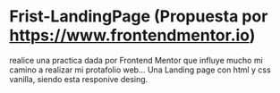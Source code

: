 # Frist-LandingPage (Propuesta por https://www.frontendmentor.io)
realice una practica dada por Frontend Mentor que influye mucho mi camino a realizar mi protafolio web... Una Landing page con html y css vanilla,  siendo esta responive desing.  
